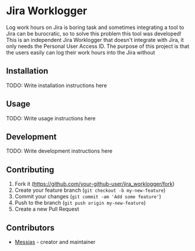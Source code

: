 # Jira Worklogger

Log work hours on Jira is boring task and sometimes integrating a tool to Jira can be burocratic, so to solve this problem this tool was developed! 
This is an independent Jira Worklogger that doesn't integrate with Jira, it only needs the Personal User Access ID. The purpose of this project is that the users easily can log their work hours into the Jira without

## Installation

TODO: Write installation instructions here

## Usage

TODO: Write usage instructions here

## Development

TODO: Write development instructions here

## Contributing

1. Fork it (<https://github.com/your-github-user/jira_worklogger/fork>)
2. Create your feature branch (`git checkout -b my-new-feature`)
3. Commit your changes (`git commit -am 'Add some feature'`)
4. Push to the branch (`git push origin my-new-feature`)
5. Create a new Pull Request

## Contributors

- [Messias](https://github.com/messiviski) - creator and maintainer
